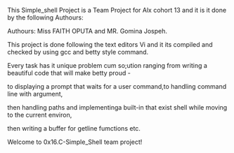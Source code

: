 This Simple_shell Project is a Team Project for Alx cohort 13 and it is it done by the following Authours:

Authours: Miss FAITH OPUTA and MR. Gomina Jospeh.

This  project is done following the text editors Vi and it its compiled and checked by using gcc and betty style command.

Every task has it unique problem cum so;ution ranging from writing a beautiful code that will make betty proud -

to displaying a prompt that waits for a user command,to handling command line with argument,

then handling paths and implementinga built-in that exist shell while moving to the current environ,

then writing a buffer for getline fumctions etc.

Welcome to 0x16.C-Simple_Shell team project!
